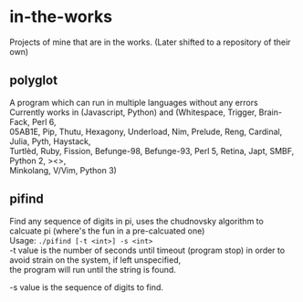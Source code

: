 # in-the-works
Projects of mine that are in the works. (Later shifted to a repository of their own)

## polyglot  
  A program which can run in multiple languages without any errors  
  Currently works in (Javascript, Python) and (Whitespace, Trigger, Brain-Fack, Perl 6,  
  05AB1E, Pip, Thutu, Hexagony, Underload, Nim, Prelude, Reng, Cardinal, Julia, Pyth, Haystack,  
  Turtlèd, Ruby, Fission, Befunge-98, Befunge-93, Perl 5, Retina, Japt, SMBF, Python 2, ><>,  
  Minkolang, V/Vim, Python 3)

## pifind  
  Find any sequence of digits in pi, uses the chudnovsky algorithm to calcuate pi (where's the fun in a pre-calcuated one)  
  Usage: `./pifind [-t <int>] -s <int>`  
  -t value is the number of seconds until timeout (program stop) in order to avoid strain on the system, if left unspecified,  
  the program will run until the string is found.  

  -s value is the sequence of digits to find.
